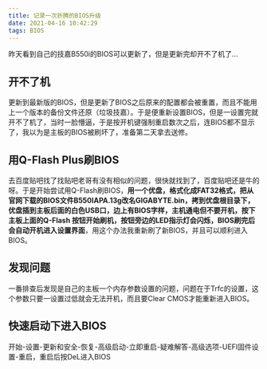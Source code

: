 ```yaml
---
title: 记录一次折腾的BIOS升级
date: 2021-04-16 10:42:29
tags: BIOS
---
```

昨天看到自己的技嘉B550i的BIOS可以更新了，但是更新完却开不了机了...
<!--more-->
## 开不了机
更新到最新版的BIOS，但是更新了BIOS之后原来的配置都会被重置，而且不能用上一个版本的备份文件还原（垃圾技嘉）。于是便重新设置BIOS，但是一设置完就开不了机了，当时一脸懵逼，于是按开机键强制重启数次之后，连BIOS都不显示了，我以为是主板的BIOS被刷坏了，准备第二天拿去送修。

## 用Q-Flash Plus刷BIOS
去百度贴吧找了找贴吧老哥有没有相似的问题，很快就找到了，百度贴吧还是牛的呀。于是开始尝试用Q-Flash刷BIOS，**用一个优盘，格式化成FAT32格式，把从官网下载的BIOS文件B550IAPA.13g改名GIGABYTE.bin，拷到优盘根目录下，优盘插到主板后面的白色USB口，边上有BIOS字样，主机通电但不要开机，按下主板上面的Q-Flash 按钮开始刷机，按钮旁边的LED指示灯会闪烁，BIOS刷完后会自动开机进入设置界面**，用这个办法我重新刷了新BIOS，并且可以顺利进入BIOS。

## 发现问题
一番排查后发现是自己的主板一个内存参数设置的问题，问题在于Trfc的设置，这个参数只要一设置过低就会无法开机，而且要Clear CMOS才能重新进入BIOS。

## 快速启动下进入BIOS
开始-设置-更新和安全-恢复-高级启动-立即重启-疑难解答-高级选项-UEFI固件设置-重启，重启后按DeL进入BIOS
